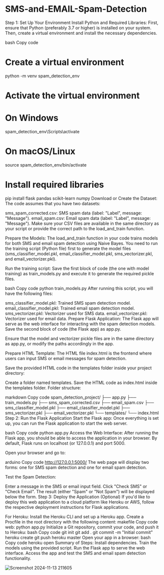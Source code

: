 # SMS-and-EMAIL-Spam-Detection

Step 1: Set Up Your Environment
Install Python and Required Libraries: First, ensure that Python (preferably 3.7 or higher) is installed on your system. Then, create a virtual environment and install the necessary dependencies.

bash
Copy code
# Create a virtual environment
python -m venv spam_detection_env

# Activate the virtual environment
# On Windows
spam_detection_env\Scripts\activate
# On macOS/Linux
source spam_detection_env/bin/activate

# Install required libraries
pip install flask pandas scikit-learn numpy
Download or Create the Dataset: The code assumes that you have two datasets:

sms_spam_corrected.csv: SMS spam data (label: "Label", message: "Message").
email_spam.csv: Email spam data (label: "Label", message: "Message").
Make sure your CSV files are available in the same directory as your script or provide the correct path to the load_and_train function.

Prepare the Models: The load_and_train function in your code trains models for both SMS and email spam detection using Naive Bayes. You need to run the training script (Python file) first to generate the model files (sms_classifier_model.pkl, email_classifier_model.pkl, sms_vectorizer.pkl, and email_vectorizer.pkl).

Run the training script: Save the first block of code (the one with model training) as train_models.py and execute it to generate the required pickle files.

bash
Copy code
python train_models.py
After running this script, you will have the following files:

sms_classifier_model.pkl: Trained SMS spam detection model.
email_classifier_model.pkl: Trained email spam detection model.
sms_vectorizer.pkl: Vectorizer used for SMS data.
email_vectorizer.pkl: Vectorizer used for email data.
Prepare Flask Application: The Flask app will serve as the web interface for interacting with the spam detection models. Save the second block of code (the Flask app) as app.py.

Ensure that the model and vectorizer pickle files are in the same directory as app.py, or modify the paths accordingly in the app.

Prepare HTML Template: The HTML file index.html is the frontend where users can input SMS or email messages for spam detection.

Save the provided HTML code in the templates folder inside your project directory:

Create a folder named templates.
Save the HTML code as index.html inside the templates folder.
Folder structure:

markdown
Copy code
spam_detection_project/
├── app.py
├── train_models.py
├── sms_spam_corrected.csv
├── email_spam.csv
├── sms_classifier_model.pkl
├── email_classifier_model.pkl
├── sms_vectorizer.pkl
├── email_vectorizer.pkl
└── templates/
    └── index.html
Step 2: Run the Flask Application
Start the Flask app: Once everything is set up, you can run the Flask application to start the web server.

bash
Copy code
python app.py
Access the Web Interface: After running the Flask app, you should be able to access the application in your browser. By default, Flask runs on localhost (or 127.0.0.1) and port 5000.

Open your browser and go to:

arduino
Copy code
http://127.0.0.1:5000/
The web page will display two forms: one for SMS spam detection and one for email spam detection.

Test the Spam Detection:

Enter a message in the SMS or email input field.
Click "Check SMS" or "Check Email".
The result (either "Spam" or "Not Spam") will be displayed below the form.
Step 3: Deploy the Application (Optional)
If you'd like to deploy this web application to a cloud platform like Heroku or AWS, follow the respective deployment instructions for Flask applications.

For Heroku:
Install the Heroku CLI and set up a Heroku app.
Create a Procfile in the root directory with the following content:
makefile
Copy code
web: python app.py
Initialize a Git repository, commit your code, and push it to Heroku:
bash
Copy code
git init
git add .
git commit -m "Initial commit"
heroku create
git push heroku master
Open your app in a browser:
bash
Copy code
heroku open
Summary of Steps:
Install dependencies.
Train the models using the provided script.
Run the Flask app to serve the web interface.
Access the app and test the SMS and email spam detection functionality.

![Screenshot 2024-11-13 211605](https://github.com/user-attachments/assets/10c2bd6b-d041-4358-a7d7-072c683b4009)

